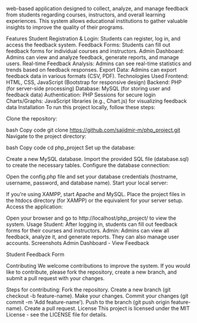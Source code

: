 web-based application designed to collect, analyze, and manage feedback from students regarding courses, instructors, and overall learning experiences. This system allows educational institutions to gather valuable insights to improve the quality of their programs.

Features
Student Registration & Login: Students can register, log in, and access the feedback system.
Feedback Forms: Students can fill out feedback forms for individual courses and instructors.
Admin Dashboard: Admins can view and analyze feedback, generate reports, and manage users.
Real-time Feedback Analysis: Admins can see real-time statistics and trends based on feedback responses.
Export Data: Admins can export feedback data in various formats (CSV, PDF).
Technologies Used
Frontend: HTML, CSS, JavaScript (Bootstrap for responsive design)
Backend: PHP (for server-side processing)
Database: MySQL (for storing user and feedback data)
Authentication: PHP Sessions for secure login
Charts/Graphs: JavaScript libraries (e.g., Chart.js) for visualizing feedback data
Installation
To run this project locally, follow these steps:

Clone the repository:

bash
Copy code
git clone https://github.com/sajidmir-m/php_project.git
Navigate to the project directory:

bash
Copy code
cd php_project
Set up the database:

Create a new MySQL database.
Import the provided SQL file (database.sql) to create the necessary tables.
Configure the database connection:

Open the config.php file and set your database credentials (hostname, username, password, and database name).
Start your local server:

If you're using XAMPP, start Apache and MySQL.
Place the project files in the htdocs directory (for XAMPP) or the equivalent for your server setup.
Access the application:

Open your browser and go to http://localhost/php_project/ to view the system.
Usage
Student: After logging in, students can fill out feedback forms for their courses and instructors.
Admin: Admins can view all feedback, analyze it, and generate reports. They can also manage user accounts.
Screenshots
Admin Dashboard - View Feedback

Student Feedback Form

Contributing
We welcome contributions to improve the system. If you would like to contribute, please fork the repository, create a new branch, and submit a pull request with your changes.

Steps for contributing:
Fork the repository.
Create a new branch (git checkout -b feature-name).
Make your changes.
Commit your changes (git commit -m 'Add feature-name').
Push to the branch (git push origin feature-name).
Create a pull request.
License
This project is licensed under the MIT License - see the LICENSE file for details.

